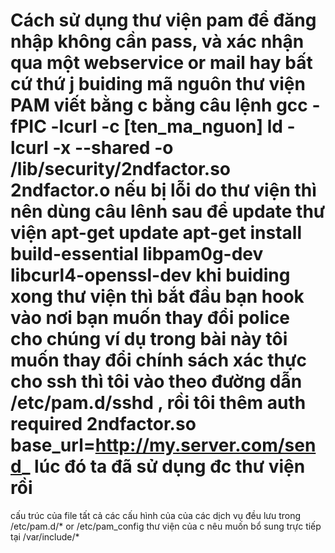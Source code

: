 Cách sử dụng thư viện pam để đăng nhập không cần pass, và xác nhận qua một webservice or mail hay bất cứ thứ j
buiding mã nguôn thư viện PAM viết bằng c bằng câu lệnh
gcc -fPIC -lcurl -c [ten_ma_nguon]
ld -lcurl -x --shared -o /lib/security/2ndfactor.so 2ndfactor.o
nếu bị lỗi do thư viện thì nên dùng câu lênh sau để update thư viện
apt-get update
apt-get install build-essential libpam0g-dev libcurl4-openssl-dev
khi buiding xong thư viện thì bắt đầu bạn hook vào nơi bạn muốn thay đổi police cho chúng
ví dụ trong bài này tôi muốn thay đổi chính sách xác thực cho ssh
thì tôi vào theo đường dẫn /etc/pam.d/sshd , rồi tôi thêm
auth       required     2ndfactor.so base_url=http://my.server.com/send_
lúc đó ta đã sử dụng đc thư viện rồi
===============================================
cấu trúc của file
tất cả các cấu hình của của các dịch vụ đều lưu trong /etc/pam.d/* or /etc/pam_config
thư viện của c nêu muốn bổ sung trực tiếp tại /var/include/*


